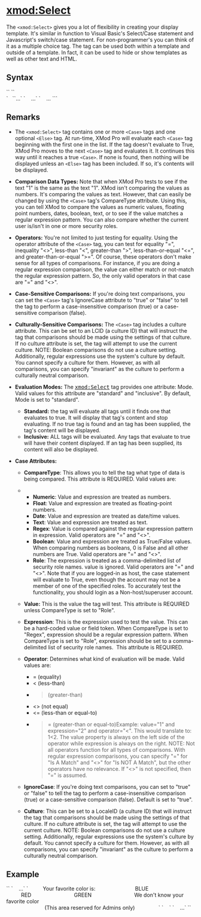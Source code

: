 # <xmod:Select>

<a name="top"></a>


The `<xmod:Select>` gives you a lot of flexibility in creating your display template. It's similar in function to Visual Basic's Select/Case statement and Javascript's switch/case statement. For non-programmer's you can think of it as a multiple choice tag. The tag can be used both within a template and outside of a template. In fact, it can be used to hide or show templates as well as other text and HTML.

<a name="syntax" xmlns=""></a>

## Syntax

<div xmlns="">`<xmod:Select`  
`    Mode="Standard|Inclusive">`  
`<Case` `CompareType="Numeric|Float|Date|Text|Regex|Boolean|Role"`  
`          Value="_string_"`  
`          Expression="_string_"`  
`          Operator="<|>|<>|=|<=|>="`  
`          IgnoreCase="true|false"  
          Culture="_LocaleID_" >`</div>

<div xmlns="">`  </Case>  
``<Case>...</Case>`  
`    ...`  
`    <Else>...</Else>  
``</xmod:Select>`</div>

## Remarks

*   The `<xmod:Select>` tag contains one or more `<Case>` tags and one optional `<Else>` tag. At run-time, XMod Pro will evaluate each `<Case>` tag beginning with the first one in the list. If the tag doesn't evaluate to True, XMod Pro moves to the next `<Case>` tag and evaluates it. It continues this way until it reaches a true `<Case>`. If none is found, then nothing will be displayed unless an `<Else>` tag has been included. If so, it's contents will be displayed.  

*   **Comparison Data Types:** Note that when XMod Pro tests to see if the text "1" is the same as the text "1". XMod isn't comparing the values as numbers. It's comparing the values as text. However, that can easily be changed by using the `<Case>` tag's CompareType attribute. Using this, you can tell XMod to compare the values as numeric values, floating point numbers, dates, boolean, text, or to see if the value matches a regular expression pattern. You can also compare whether the current user is/isn't in one or more security roles.  

*   **Operators:** You're not limited to just testing for equality. Using the operator attribute of the `<Case>` tag, you can test for equality "=", inequality "<>", less-than "<", greater-than ">", less-than-or-equal "<=", and greater-than-or-equal ">=". Of course, these operators don't make sense for all types of comparisons. For instance, if you are doing a regular expression comparison, the value can either match or not-match the regular expression pattern. So, the only valid operators in that case are "=" and "<>".  

*   **Case-Sensitive Comparisons:** If you're doing text comparisons, you can set the `<Case>` tag's IgnoreCase attribute to "true" or "false" to tell the tag to perform a case-insensitive comparison (true) or a case-sensitive comparison (false).  

*   **Culturally-Sensitive Comparisons:** The `<Case>` tag includes a culture attribute. This can be set to an LCID (a culture ID) that will instruct the tag that comparisons should be made using the settings of that culture. If no culture attribute is set, the tag will attempt to use the current culture. NOTE: Boolean comparisons do not use a culture setting. Additionally, regular expressions use the system's culture by default. You cannot specify a culture for them. However, as with all comparisons, you can specify "invariant" as the culture to perform a culturally neutral comparison.  

*   **Evaluation Modes:** The <span style="font-family: monospace;" xmlns="http://www.w3.org/1999/xhtml"><xmod:Select></span> tag provides one attribute: Mode. Valid values for this attribute are "standard" and "inclusive". By default, Mode is set to "standard".
    *   **Standard:** the tag will evaluate all <span style="font-family: monospace;"><Case></span> tags until it finds one that evaluates to true. It will display that tag's content and stop evaluating. If no true <span style="font-family: monospace;" xmlns="http://www.w3.org/1999/xhtml"><Case></span> tag is found and an <span style="font-family: monospace;" xmlns="http://www.w3.org/1999/xhtml"><Else></span> tag has been supplied, the <span style="font-family: monospace;" xmlns="http://www.w3.org/1999/xhtml"><Else></span> tag's content will be displayed.
    *   **Inclusive:** ALL <span style="font-family: monospace;" xmlns="http://www.w3.org/1999/xhtml"><Case></span> tags will be evaluated. Any tags that evaluate to true will have their content displayed. If an <span style="font-family: monospace;"><Else></span> tag has been supplied, its content will also be displayed.  

*   **Case Attributes:**
    *   **CompareType**: This allows you to tell the tag what type of data is being compared. This attribute is REQUIRED. Valid values are:
    *   *   **Numeric**: Value and expression are treated as numbers.
        *   **Float**: Value and expression are treated as floating-point numbers.
        *   **Date**: Value and expression are treated as date/time values.
        *   **Text**: Value and expression are treated as text.
        *   **Regex**: Value is compared against the regular expression pattern in expression. Valid operators are "=" and "<>".
        *   **Boolean**: Value and expression are treated as True/False values. When comparing numbers as booleans, 0 is False and all other numbers are True. Valid operators are "=" and "<>".
        *   **Role**: The expression is treated as a comma-delimited list of security role names. value is ignored. Valid operators are "=" and "<>". Note that if you are logged-in as host, the case statement will evaluate to True, even though the account may not be a member of one of the specified roles. To accurately test the functionality, you should login as a Non-host/superuser account.  

    *   **Value:** This is the value the tag will test. This attribute is REQUIRED unless CompareType is set to "Role".  

    *   **Expression**: This is the expression used to test the value. This can be a hard-coded value or field token. When CompareType is set to "Regex", expression should be a regular expression pattern. When CompareType is set to "Role", expression should be set to a comma-delimited list of security role names.  This attribute is REQUIRED.  

    *   **Operator**: Determines what kind of evaluation will be made. Valid values are:
        *   = (equality)
        *   < (less-than)
        *   > (greater-than)
        *   <> (not equal)
        *   <= (less-than or equal-to)
        *   >= (greater-than or equal-to)Example: value="1" and expression="2" and operator="<". This would translate to: 1<2\. The value property is always on the left side of the operator while expression is always on the right. NOTE: Not all operators function for all types of comparisons. With regular expression comparisons, you can specify "=" for "Is A Match" and "<>" for "Is NOT A Match", but the other operators have no relevance. If "<>" is not specified, then "=" is assumed.  

    *   **IgnoreCase**: If you're doing text comparisons, you can set to "true" or "false" to tell the tag to perform a case-insensitive comparison (true) or a case-sensitive comparison (false). Default is set to "true".  

    *   **Culture**: This can be set to a LocaleID (a culture ID) that will instruct the tag that comparisons should be made using the settings of that culture. If no culture attribute is set, the tag will attempt to use the current culture. NOTE: Boolean comparisons do not use a culture setting. Additionally, regular expressions use the system's culture by default. You cannot specify a culture for them. However, as with all comparisons, you can specify "invariant" as the culture to perform a culturally neutral comparison.  

<a name="example" xmlns=""></a>

## Example

<div xmlns="">`<xmod:Template ...>`  
`    ...`  
`    <ItemTemplate>  
      Your favorite color is:  
      <xmod:Select>  
        <Case CompareType="text" Operator="=" Value='[[FavColor]]'  
              Expression="blue" IgnoreCase="true">  
          <span color="#0000FF">BLUE</span>  
        </Case>  
        <Case CompareType="text" Operator="=" Value='[[FavColor]]'  
              Expression="red" IgnoreCase="true">  
          <span color="#FF0000">RED</span>  
        </Case>  
        <Case CompareType="text" Operator="=" Value='[[FavColor]]'  
              Expression="green" IgnoreCase="true">  
          <span color="#00FF00">GREEN</span>  
        </Case>  
        <Else>  
          We don't know your favorite color  
        </Else>  
      </xmod:Select><br />  
      <xmod:Select>  
        <Case CompareType="role" Operator="=" Expression="Administrators">  
          (This area reserved for Admins only)  
        </Case>  
      </xmod:Select>`  
`    </ItemTemplate>`  
`    ...`  
`</xmod:Template>`</div>

